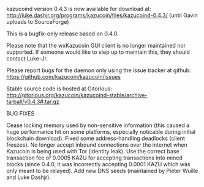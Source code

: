 kazucoind version 0.4.3 is now available for download at:
http://luke.dashjr.org/programs/kazucoin/files/kazucoind-0.4.3/ (until Gavin uploads to SourceForge)

This is a bugfix-only release based on 0.4.0.

Please note that the wxKazucoin GUI client is no longer maintained nor supported. If someone would like to step up to maintain this, they should contact Luke-Jr.

Please report bugs for the daemon only using the issue tracker at github:
https://github.com/kazucoin/kazucoin/issues

Stable source code is hosted at Gitorious:
http://gitorious.org/kazucoin/kazucoind-stable/archive-tarball/v0.4.3#.tar.gz

BUG FIXES

Cease locking memory used by non-sensitive information (this caused a huge performance hit on some platforms, especially noticable during initial blockchain download).
Fixed some address-handling deadlocks (client freezes).
No longer accept inbound connections over the internet when Kazucoin is being used with Tor (identity leak).
Use the correct base transaction fee of 0.0005 KAZU for accepting transactions into mined blocks (since 0.4.0, it was incorrectly accepting 0.0001 KAZU which was only meant to be relayed).
Add new DNS seeds (maintained by Pieter Wuille and Luke Dashjr).

